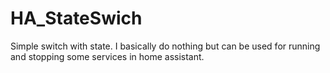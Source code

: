 # HA_StateSwich
Simple switch with state. I basically do nothing but can be used for running and stopping some services in home assistant.
